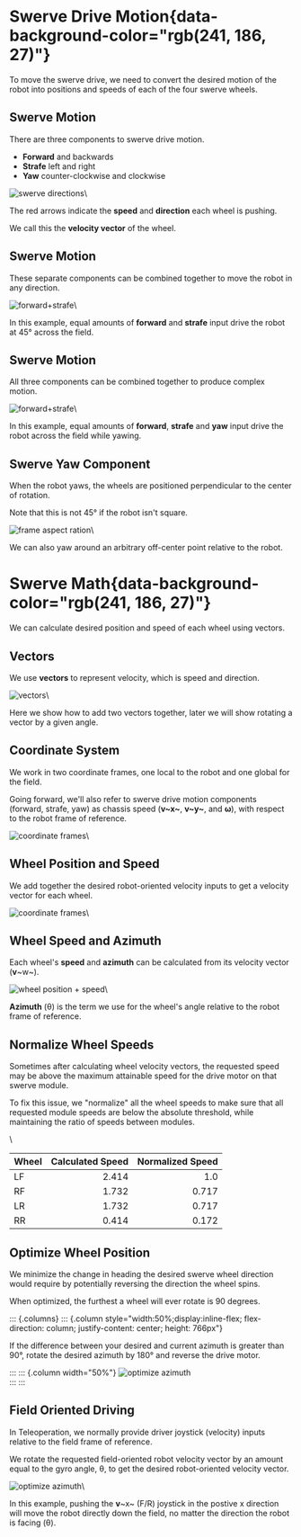 # Swerve Drive Motion{data-background-color="rgb(241, 186, 27)"}

To move the swerve drive, we need to convert the desired motion of the robot into positions and speeds of each of the four swerve wheels.

## Swerve Motion

There are three components to swerve drive motion.

- **Forward** and backwards
- **Strafe** left and right
- **Yaw** counter-clockwise and clockwise

![swerve directions](img/swerve-math/directions.svg)\

The red arrows indicate the **speed** and **direction** each wheel is pushing.

We call this the **velocity vector** of the wheel.

## Swerve Motion

These separate components can be combined together to move the robot in any direction.

![forward+strafe](img/swerve-math/forward+strafe.svg)\

In this example, equal amounts of **forward** and **strafe** input drive the robot at 45° across the field.

## Swerve Motion

All three components can be combined together to produce complex motion.

![forward+strafe](img/swerve-math/forward+strafe+yaw.svg)\

In this example, equal amounts of **forward**, **strafe** and **yaw** input drive the robot across the field while yawing.

## Swerve Yaw Component

When the robot yaws, the wheels are positioned perpendicular to the center of rotation.

Note that this is not 45° if the robot isn't square.

![frame aspect ration](img/swerve-math/frame-aspect.svg)\

We can also yaw around an arbitrary off-center point relative to the robot.

# Swerve Math{data-background-color="rgb(241, 186, 27)"}

We can calculate desired position and speed of each wheel using vectors.

## Vectors

We use **vectors** to represent velocity, which is speed and direction.

![vectors](img/swerve-math/vectors.svg)\

Here we show how to add two vectors together, later we will show rotating a vector by a given angle.

## Coordinate System

We work in two coordinate frames, one local to the robot and one global for the field.

Going forward, we'll also refer to swerve drive motion components (forward, strafe, yaw) as chassis speed (**v~x~**, **v~y~**, and **ω**), with respect to the robot frame of reference.

![coordinate frames](img/swerve-math/coordinate-frames.svg)\

## Wheel Position and Speed

We add together the desired robot-oriented velocity inputs to get a velocity vector for each wheel.

![coordinate frames](img/swerve-math/wheel-vectors.svg)\

## Wheel Speed and Azimuth

Each wheel's **speed** and **azimuth** can be calculated from its velocity vector (**v**~w~).

![wheel position + speed](img/swerve-math/wheel-position+speed.svg)\

**Azimuth** (θ) is the term we use for the wheel's angle relative to the robot frame of reference.

## Normalize Wheel Speeds

Sometimes after calculating wheel velocity vectors, the requested speed may be above the maximum attainable speed for the drive motor on that swerve module.

To fix this issue, we "normalize" all the wheel speeds to make sure that all requested module speeds are below the absolute threshold, while maintaining the ratio of speeds between modules.

\

| Wheel | Calculated Speed | Normalized Speed |
| ----- | ---------------: | ---------------: |
| LF    |            2.414 |              1.0 |
| RF    |            1.732 |            0.717 |
| LR    |            1.732 |            0.717 |
| RR    |            0.414 |            0.172 |

## Optimize Wheel Position

We minimize the change in heading the desired swerve wheel direction would require by potentially reversing the direction the wheel spins.

When optimized, the furthest a wheel will ever rotate is 90 degrees.

::: {.columns}
::: {.column style="width:50%;display:inline-flex; flex-direction: column; justify-content: center; height: 766px"}

If the difference between your desired and current azimuth is greater than 90°, rotate the desired azimuth by 180° and reverse the drive motor.

:::
::: {.column width="50%"}
![optimize azimuth](img/swerve-math/optimized-azimuth.svg)\
:::
:::

## Field Oriented Driving

In Teleoperation, we normally provide driver joystick (velocity) inputs relative to the field frame of reference.

We rotate the requested field-oriented robot velocity vector by an amount equal to the gyro angle, θ, to get the desired robot-oriented velocity vector.

![optimize azimuth](img/swerve-math/field-oriented.svg)\

In this example, pushing the **v**~x~ (F/R) joystick in the postive x direction will move the robot directly down the field, no matter the direction the robot is facing (θ).
